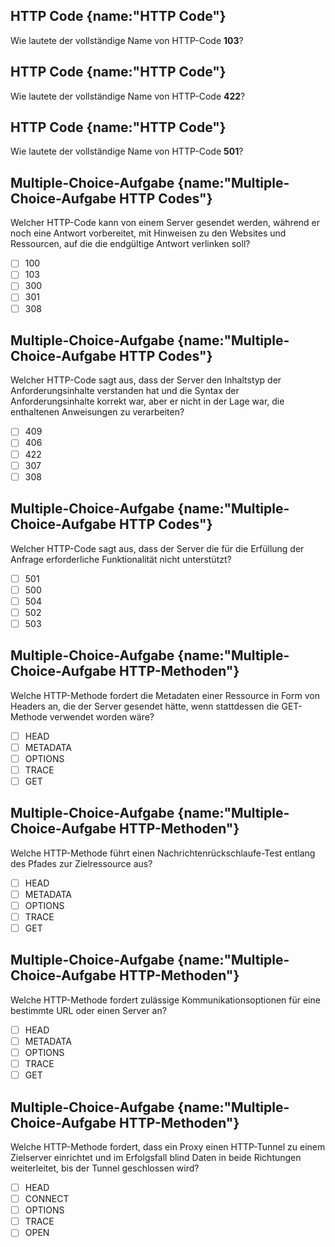 ## HTTP Code {name:"HTTP Code"}
<p>Wie lautete der vollständige Name von HTTP-Code <b>103</b>?</p>

## HTTP Code {name:"HTTP Code"}
<p>Wie lautete der vollständige Name von HTTP-Code <b>422</b>?</p>

## HTTP Code {name:"HTTP Code"}
<p>Wie lautete der vollständige Name von HTTP-Code <b>501</b>?</p>

## Multiple-Choice-Aufgabe {name:"Multiple-Choice-Aufgabe HTTP Codes"}
Welcher HTTP-Code kann von einem Server gesendet werden, während er noch eine Antwort vorbereitet, mit Hinweisen zu den Websites und Ressourcen, auf die die endgültige Antwort verlinken soll?
- [ ] 100
- [ ] 103
- [ ] 300
- [ ] 301
- [ ] 308

## Multiple-Choice-Aufgabe {name:"Multiple-Choice-Aufgabe HTTP Codes"}
Welcher HTTP-Code sagt aus, dass der Server den Inhaltstyp der Anforderungsinhalte verstanden hat und die Syntax der Anforderungsinhalte korrekt war, aber er nicht in der Lage war, die enthaltenen Anweisungen zu verarbeiten?
- [ ] 409
- [ ] 406
- [ ] 422
- [ ] 307
- [ ] 308

## Multiple-Choice-Aufgabe {name:"Multiple-Choice-Aufgabe HTTP Codes"}
Welcher HTTP-Code sagt aus, dass der Server die für die Erfüllung der Anfrage erforderliche Funktionalität nicht unterstützt?
- [ ] 501
- [ ] 500
- [ ] 504
- [ ] 502
- [ ] 503

## Multiple-Choice-Aufgabe {name:"Multiple-Choice-Aufgabe HTTP-Methoden"}
Welche HTTP-Methode fordert die Metadaten einer Ressource in Form von Headers an, die der Server gesendet hätte, wenn stattdessen die GET-Methode verwendet worden wäre?
- [ ] HEAD
- [ ] METADATA
- [ ] OPTIONS
- [ ] TRACE
- [ ] GET

## Multiple-Choice-Aufgabe {name:"Multiple-Choice-Aufgabe HTTP-Methoden"}
Welche HTTP-Methode führt einen Nachrichtenrückschlaufe-Test entlang des Pfades zur Zielressource aus?
- [ ] HEAD
- [ ] METADATA
- [ ] OPTIONS
- [ ] TRACE
- [ ] GET

## Multiple-Choice-Aufgabe {name:"Multiple-Choice-Aufgabe HTTP-Methoden"}
Welche HTTP-Methode fordert zulässige Kommunikationsoptionen für eine bestimmte URL oder einen Server an?
- [ ] HEAD
- [ ] METADATA
- [ ] OPTIONS
- [ ] TRACE
- [ ] GET

## Multiple-Choice-Aufgabe {name:"Multiple-Choice-Aufgabe HTTP-Methoden"}
Welche HTTP-Methode fordert, dass ein Proxy einen HTTP-Tunnel zu einem Zielserver einrichtet und im Erfolgsfall blind Daten in beide Richtungen weiterleitet, bis der Tunnel geschlossen wird?
- [ ] HEAD
- [ ] CONNECT
- [ ] OPTIONS
- [ ] TRACE
- [ ] OPEN